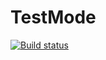 # TestMode
[![Build status](https://ci.appveyor.com/api/projects/status/ln65ocon1eau4e3n?svg=true)](https://ci.appveyor.com/project/Katya6568/testmode)
